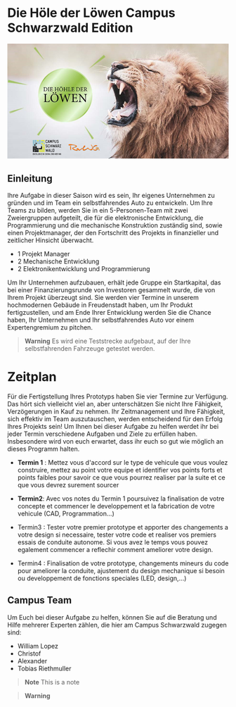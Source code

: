# Die Höle der Löwen Campus Schwarzwald Edition

![](Bilder/Loewe.png?raw=true)

## Einleitung

Ihre Aufgabe in dieser Saison wird es sein, Ihr eigenes Unternehmen zu gründen und im Team ein selbstfahrendes Auto zu entwickeln. 
Um Ihre Teams zu bilden, werden Sie in ein 5-Personen-Team mit zwei Zweiergruppen aufgeteilt, die für die elektronische Entwicklung, die Programmierung und die mechanische Konstruktion zuständig sind, sowie einen Projektmanager, der den Fortschritt des Projekts in finanzieller und zeitlicher Hinsicht überwacht.

- 1 Projekt Manager
- 2 Mechanische Entwicklung
- 2 Elektronikentwicklung und Programmierung

Um Ihr Unternehmen aufzubauen, erhält jede Gruppe ein Startkapital, das bei einer Finanzierungsrunde von Investoren gesammelt wurde, die von Ihrem Projekt überzeugt sind.
Sie werden vier Termine in unserem hochmodernen Gebäude in Freudenstadt haben, um Ihr Produkt fertigzustellen, und am Ende Ihrer Entwicklung werden Sie die Chance haben, Ihr Unternehmen und Ihr selbstfahrendes Auto vor einem Expertengremium zu pitchen. 

> **Warning**
> Es wird eine Teststrecke aufgebaut, auf der Ihre selbstfahrenden Fahrzeuge getestet werden. 

# Zeitplan

Für die Fertigstellung Ihres Prototyps haben Sie vier Termine zur Verfügung. Das hört sich vielleicht viel an, aber unterschätzen Sie nicht Ihre Fähigkeit, Verzögerungen in Kauf zu nehmen. Ihr Zeitmanagement und Ihre Fähigkeit, sich effektiv im Team auszutauschen, werden entscheidend für den Erfolg Ihres Projekts sein!
Um Ihnen bei dieser Aufgabe zu helfen werdet ihr bei jeder Termin verschiedene Aufgaben und Ziele zu erfüllen haben. Insbesondere wird von euch erwartet, dass ihr euch so gut wie möglich an dieses Programm halten.

- **Termin 1** : 
    Mettez vous d'accord sur le type de vehicule que vous voulez construire, mettez au point votre equipe et identifier vos points forts et points faibles pour savoir ce que vous pourrez realiser par la suite et ce que vous devrez surement sourcer

- **Termin2**:
Avec vos notes du Termin 1 poursuivez la finalisation de votre concepte et commencer le developpement et la fabrication de votre vehicule (CAD, Programmation...)

- Termin3 :
Tester votre premier prototype et apporter des changements a votre design si necessaire, tester votre code et realiser vos premiers essais de conduite autonome. Si vous avez le temps vous pouvez egalement commencer a reflechir comment ameliorer votre design.

- Termin4 : 
Finalisation de votre prototype, changements mineurs du code pour ameliorer la conduite, ajustement du design mechanique si besoin ou developpement de fonctions speciales (LED, design,...)

## Campus Team
Um Euch bei dieser Aufgabe zu helfen, können Sie auf die Beratung und Hilfe mehrerer Experten zählen, die hier am Campus Schwarzwald zugegen sind:

- William Lopez 
- Christof 
- Alexander 
- Tobias Riethmuller

> **Note**
> This is a note

> **Warning**
